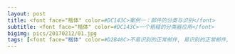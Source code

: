 ```yaml
---
layout: post
title: <font face="楷体" color=#DC143C>案例一：邮件的分类与识别</font>
subtitle: <font face="楷体" color=#DC143C>一个粗糙的分类器应用</font>
bigimg: pics/20170212/01.jpg
tags: [<font face="楷体" color=#D2B48C>不易识别的正常邮件, 易识别的正常邮件, 垃圾邮件</font>]
---
```

